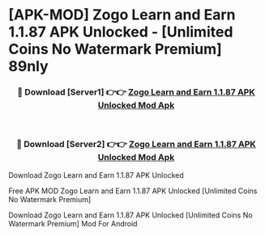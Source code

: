 # [APK-MOD] Zogo  Learn and Earn 1.1.87 APK Unlocked - [Unlimited Coins No Watermark Premium] 89nly



<div align="center">
<h3>🔴 Download [Server1] 👉👉 <a href="https://momento.my/?title=Zogo__Learn_and_Earn_1.1.87_APK_Unlocked">Zogo  Learn and Earn 1.1.87 APK Unlocked Mod Apk</a></h3><br>

<h3>🔴 Download [Server2] 👉👉 <a href="https://momento.my/?title=Zogo__Learn_and_Earn_1.1.87_APK_Unlocked">Zogo  Learn and Earn 1.1.87 APK Unlocked Mod Apk</a></h3>
</div>



Download Zogo  Learn and Earn 1.1.87 APK Unlocked 

Free APK MOD Zogo  Learn and Earn 1.1.87 APK Unlocked [Unlimited Coins No Watermark Premium]

Download Zogo  Learn and Earn 1.1.87 APK Unlocked [Unlimited Coins No Watermark Premium] Mod For Android
